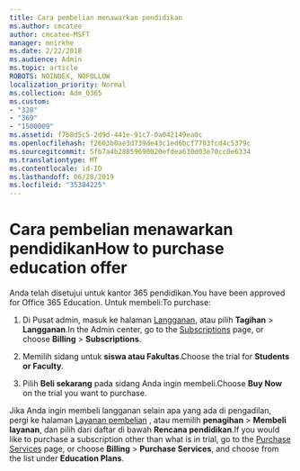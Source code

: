 ```yaml
---
title: Cara pembelian menawarkan pendidikan
ms.author: cmcatee
author: cmcatee-MSFT
manager: mnirkhe
ms.date: 2/22/2018
ms.audience: Admin
ms.topic: article
ROBOTS: NOINDEX, NOFOLLOW
localization_priority: Normal
ms.collection: Adm_O365
ms.custom:
- "328"
- "369"
- "1500009"
ms.assetid: f7b8d5c5-2d9d-441e-91c7-0a042149ea0c
ms.openlocfilehash: f2603b0ae3d739de43c1ed6bcf7703fcd4c5379c
ms.sourcegitcommit: 5fb7a4b28859690020efdea630d03e70cc0e6334
ms.translationtype: MT
ms.contentlocale: id-ID
ms.lasthandoff: 06/28/2019
ms.locfileid: "35384225"
---
```

# <a name="how-to-purchase-education-offer"></a><span data-ttu-id="46cfc-102">Cara pembelian menawarkan pendidikan</span><span class="sxs-lookup"><span data-stu-id="46cfc-102">How to purchase education offer</span></span>

<span data-ttu-id="46cfc-103">Anda telah disetujui untuk kantor 365 pendidikan.</span><span class="sxs-lookup"><span data-stu-id="46cfc-103">You have been approved for Office 365 Education.</span></span> <span data-ttu-id="46cfc-104">Untuk membeli:</span><span class="sxs-lookup"><span data-stu-id="46cfc-104">To purchase:</span></span>
  
1. <span data-ttu-id="46cfc-105">Di Pusat admin, masuk ke halaman [Langganan](https://go.microsoft.com/fwlink/p/?linkid=842054), atau pilih **Tagihan** \> **Langganan**.</span><span class="sxs-lookup"><span data-stu-id="46cfc-105">In the Admin center, go to the [Subscriptions](https://go.microsoft.com/fwlink/p/?linkid=842054) page, or choose **Billing** \> **Subscriptions**.</span></span>
    
2. <span data-ttu-id="46cfc-106">Memilih sidang untuk **siswa atau Fakultas**.</span><span class="sxs-lookup"><span data-stu-id="46cfc-106">Choose the trial for **Students or Faculty**.</span></span>
    
3. <span data-ttu-id="46cfc-107">Pilih **Beli sekarang** pada sidang Anda ingin membeli.</span><span class="sxs-lookup"><span data-stu-id="46cfc-107">Choose **Buy Now** on the trial you want to purchase.</span></span> 
    
<span data-ttu-id="46cfc-108">Jika Anda ingin membeli langganan selain apa yang ada di pengadilan, pergi ke halaman [Layanan pembelian](https://go.microsoft.com/fwlink/p/?linkid=868433) , atau memilih **penagihan** \> **Membeli layanan**, dan pilih dari daftar di bawah **Rencana pendidikan**.</span><span class="sxs-lookup"><span data-stu-id="46cfc-108">If you would like to purchase a subscription other than what is in trial, go to the [Purchase Services](https://go.microsoft.com/fwlink/p/?linkid=868433) page, or choose **Billing** \> **Purchase Services**, and choose from the list under **Education Plans**.</span></span>
  


